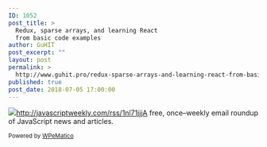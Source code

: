 ```yaml
---
ID: 1052
post_title: >
  Redux, sparse arrays, and learning React
  from basic code examples
author: GuHIT
post_excerpt: ""
layout: post
permalink: >
  http://www.guhit.pro/redux-sparse-arrays-and-learning-react-from-basic-code-examples/
published: true
post_date: 2018-07-05 17:00:00
---
```

<img class="wpe_imgrss" src="https://res.cloudinary.com/cpress/image/upload/w_1280,e_sharpen:60/eat5nomkqv0bkhtvtbcc.jpg">http://javascriptweekly.com/rss/1nl71jjjA free, once&ndash;weekly email roundup of JavaScript news and articles.<p class="wpematico_credit"><small>Powered by <a href="http://www.wpematico.com" target="_blank">WPeMatico</a></small></p>